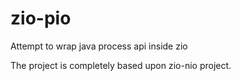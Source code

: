 # zio-pio

Attempt to wrap java process api inside zio

The project is completely based upon zio-nio project.
